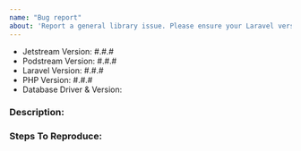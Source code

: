 ```yaml
---
name: "Bug report"
about: 'Report a general library issue. Please ensure your Laravel version is still supported: https://laravel.com/docs/releases#support-policy'
---
```


- Jetstream Version: #.#.#
- Podstream Version: #.#.#
- Laravel Version: #.#.#
- PHP Version: #.#.#
- Database Driver & Version:

### Description:


### Steps To Reproduce:
